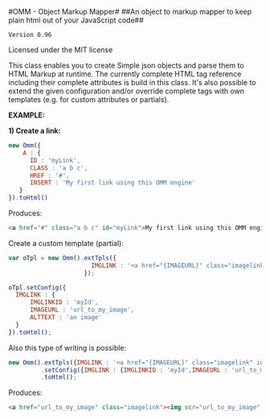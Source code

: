#OMM - Object Markup Mapper#
##An object to markup mapper to keep plain html out of your JavaScript code##

``Version 0.96``

Licensed under the MIT license

This class enables you to create Simple json objects and parse them to HTML Markup at runtime.
The currently complete HTML tag reference including their complete attributes is build in this class.
It's also possible to extend the given configuration and/or override complete tags with own templates (e.g. for custom attributes or partials).

**EXAMPLE:**

**1) Create a link:**
```js
new Omm({
    A : {
      ID : 'myLink',
      CLASS : 'a b c',
      HREF : '#',
      INSERT : 'My first link using this OMM engine'
   }
}).toHtml()
```

Produces:

```html
<a href="#" class="a b c" id="myLink">My first link using this OMM engine</a>
```

Create a custom template (partial):

```js
var oTpl = new Omm().extTpls({
                       IMGLINK : '<a href="{IMAGEURL}" class="imagelink" id="{IMGLINKID}"><img scr="{IMAGEURL}" alt="{ALTTEXT}"/></a>'
                     });

oTpl.setConfig({
  IMGLINK : {
      IMGLINKID : 'myId',
      IMAGEURL : 'url_to_my_image',
      ALTTEXT : 'an image'
  }
}).toHtml();

```

Also this type of writing is possible:

```js
new Omm().extTpls({IMGLINK : '<a href="{IMAGEURL}" class="imagelink" id="{IMGLINK}"><img scr="{IMAGEURL}" alt="{ALTTEXT}"/></a>'})
         .setConfig({IMGLINK : {IMGLINKID : 'myId',IMAGEURL : 'url_to_my_image',ALTTEXT : 'an image'}})
         .toHtml();
```

Produces:

```html
<a href="url_to_my_image" class="imagelink"><img scr="url_to_my_image" alt="an image"/></a>
```
